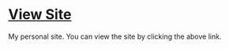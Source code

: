 # [View Site](https://alex7li.github.io/)

My personal site. You can view the site by clicking the above link.
